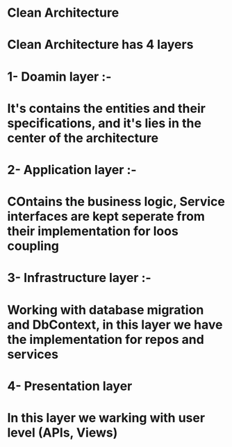 # Clean Architecture
# Clean Architecture has 4 layers
# 1- Doamin layer :-
# It's contains the entities and their specifications, and it's lies in the center of the architecture
# 2- Application layer :-
# COntains the business logic, Service interfaces are kept seperate from their implementation for loos coupling
# 3- Infrastructure layer :-
# Working with database migration and DbContext, in this layer we have the implementation for repos and services
# 4- Presentation layer
# In this layer we warking with user level (APIs, Views)
